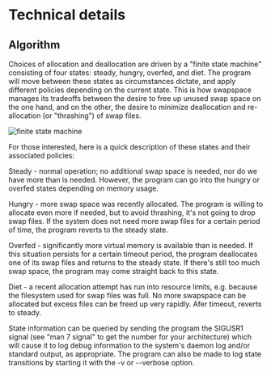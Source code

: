 
Technical details
=================

Algorithm
---------

Choices of allocation and deallocation are driven by a "finite state machine"
consisting of four states: steady, hungry, overfed, and diet.  The program will
move between these states as circumstances dictate, and apply different policies
depending on the current state.  This is how swapspace manages its tradeoffs
between the desire to free up unused swap space on the one hand, and on the
other, the desire to minimize deallocation and re-allocation (or "thrashing") of
swap files.

![finite state machine](fsm.png)

For those interested, here is a quick description of these states and their
associated policies:

Steady - normal operation; no additional swap space is needed, nor do we have
more than is needed.  However, the program can go into the hungry or overfed
states depending on memory usage.

Hungry - more swap space was recently allocated.  The program is willing to
allocate even more if needed, but to avoid thrashing, it's not going to drop
swap files.  If the system does not need more swap files for a certain period of
time, the program reverts to the steady state.

Overfed - significantly more virtual memory is available than is needed.  If
this situation persists for a certain timeout period, the program deallocates
one of its swap files and returns to the steady state.  If there's still too
much swap space, the program may come straight back to this state.

Diet - a recent allocation attempt has run into resource limits, e.g. because
the filesystem used for swap files was full.  No more swapspace can be allocated
but excess files can be freed up very rapidly.  Afer timeout, reverts to steady.

State information can be queried by sending the program the SIGUSR1 signal (see
"man 7 signal" to get the number for your architecture) which will cause it to
log debug information to the system's daemon log and/or standard output, as
appropriate.  The program can also be made to log state transitions by starting
it with the -v or --verbose option.
